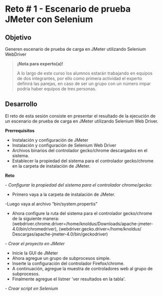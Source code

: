 # Reto # 1 - Escenario de prueba JMeter con Selenium

## Objetivo

Generen escenario de prueba de carga en JMeter utilizando Selenium WebDriver

>**¡Nota para experto(a)!**
>
> A lo largo de este curso los alumnos estarán trabajando en equipos de dos integrantes, por ello como primera actividad el experto definirá las parejas, en caso de ser un grupo con un número impar podría haber equipos de tres personas.


## Desarrollo

El reto de esta sesión consiste en presentar el resultado de la ejecución de un escenario de prueba de carga en JMeter utilizando Selenium Web Driver.

**Prerrequisitos**

- Instalación y configuración de JMeter
- Instalación y configuración de Selenium Web Driver
- Archivos binarios del controlador gecko/chrome descargados en el sistema.
- Establecer la propiedad del sistema para el controlador gecko/chrome en la carpeta de instalación de JMeter.

**Reto**

*- Configurar la propiedad del sistema para el controlador chrome/gecko:*

  - Primero vaya a la carpeta de instalación de JMeter.
  
  -Luego vaya al archivo “bin/system.propertis”
  
  - Ahora configure la ruta del sistema para el controlador gecko/chrome de la siguiente manera: (webdriver.chrome.driver=/home/knoldus/Downloads/apache-jmeter-4.0/bin/chromedriver), (webdriver.gecko.driver=/home/knoldus/ Descargas/apache-jmeter-4.0/bin/geckodriver)
  
*- Crear el proyecto en JMeter*

- Inicie la GUI de JMeter
- Ahora agregue un grupo de subprocesos simple.
- Inserte la configuración del controlador Firefox/chrome.
- A continuación, agregue la muestra de controladores web al grupo de subprocesos.
- Finalmente agregue el listner 'ver resultados en la tabla'.

*- Crear script en Selenium*
